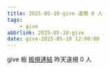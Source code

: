 ```yaml
---
title: 2025-05-10-give 違規 0 人
tags:
    - give
abbrlink: 2025-05-10-give
date: give-2025-05-10 12:00:00
---
```

give 板 [板規連結](https://www.ptt.cc/bbs/give/M.1612495900.A.C32.html)
昨天違規 0 人
